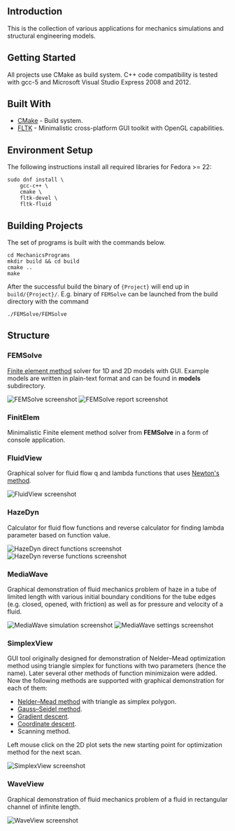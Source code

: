 ## Introduction

This is the collection of various applications for mechanics simulations and structural engineering models. 

## Getting Started

All projects use CMake as build system. C++ code compatibility is tested
with gcc-5 and Microsoft Visual Studio Express 2008 and 2012.

## Built With

* [CMake](https://cmake.org/) - Build system.
* [FLTK](http://www.fltk.org) - Minimalistic cross-platform GUI toolkit with OpenGL capabilities.

## Environment Setup

The following instructions install all required libraries for Fedora >= 22:

```
sudo dnf install \
    gcc-c++ \
    cmake \
    fltk-devel \
    fltk-fluid
```

## Building Projects

The set of programs is built with the commands below.

```
cd MechanicsPrograms
mkdir build && cd build
cmake ..
make
```

After the successful build the binary of `{Project}`  will end up in `build/{Project}/`.
E.g. binary of `FEMSolve` can be launched from the build directory with the command

```
./FEMSolve/FEMSolve
```
 
## Structure

### FEMSolve

[Finite element method](https://en.wikipedia.org/wiki/Finite_element_method) solver
for 1D and 2D models with GUI. Example models are written in plain-text format 
and can be found in __models__ subdirectory.

![FEMSolve screenshot](https://github.com/Postrediori/MechanicsPrograms/blob/master/images/femsolve.png)
![FEMSolve report screenshot](https://github.com/Postrediori/MechanicsPrograms/blob/master/images/femsolve_report.png)

### FinitElem

Minimalistic Finite element method solver from __FEMSolve__ in a form
of console application.

### FluidView

Graphical solver for fluid flow q and lambda functions that uses [Newton's method](https://en.wikipedia.org/wiki/Newton%27s_method).

![FluidView screenshot](https://github.com/Postrediori/MechanicsPrograms/blob/master/images/fluidview.png)

### HazeDyn

Calculator for fluid flow functions and reverse calculator
for finding lambda parameter based on function value.

![HazeDyn direct functions screenshot](https://github.com/Postrediori/MechanicsPrograms/blob/master/images/hazedyn_direct.png)
![HazeDyn reverse functions screenshot](https://github.com/Postrediori/MechanicsPrograms/blob/master/images/hazedyn_reverse.png)

### MediaWave

Graphical demonstration of fluid mechanics problem of haze in a tube
of limited length with various initial boundary conditions for the tube
edges (e.g. closed, opened, with friction) as well as for pressure and velocity
of a fluid.

![MediaWave simulation screenshot](https://github.com/Postrediori/MechanicsPrograms/blob/master/images/mediawave.png)
![MediaWave settings screenshot](https://github.com/Postrediori/MechanicsPrograms/blob/master/images/mediawave_settings.png)

### SimplexView

GUI tool originally designed for demonstration of Nelder–Mead optimization
method using triangle simplex for functions with two parameters (hence the name).
Later several other methods of function minimizaion were added. Now the following
methods are supported with graphical demonstration for each of them:

* [Nelder–Mead method](https://en.wikipedia.org/wiki/Nelder%E2%80%93Mead_method) with triangle as simplex polygon.
* [Gauss–Seidel method](https://en.wikipedia.org/wiki/Gauss%E2%80%93Seidel_method).
* [Gradient descent](https://en.wikipedia.org/wiki/Gradient_descent).
* [Coordinate descent](https://en.wikipedia.org/wiki/Coordinate_descent).
* Scanning method.

Left mouse click on the 2D plot sets the new starting point for optimization
method for the next scan.

![SimplexView screenshot](https://github.com/Postrediori/MechanicsPrograms/blob/master/images/simplexview.png)

### WaveView

Graphical demonstration of fluid mechanics problem of a fluid in
rectangular channel of infinite length.

![WaveView screenshot](https://github.com/Postrediori/MechanicsPrograms/blob/master/images/waveview.png)

